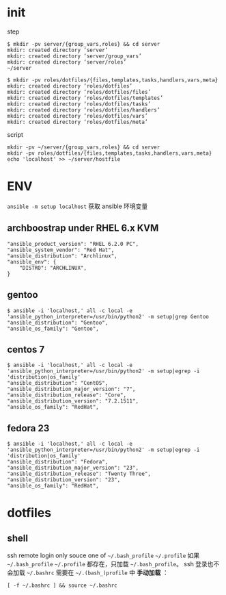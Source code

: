 
# init

step

```
$ mkdir -pv server/{group_vars,roles} && cd server
mkdir: created directory ‘server’
mkdir: created directory ‘server/group_vars’
mkdir: created directory ‘server/roles’
~/server

$ mkdir -pv roles/dotfiles/{files,templates,tasks,handlers,vars,meta}
mkdir: created directory ‘roles/dotfiles’
mkdir: created directory ‘roles/dotfiles/files’
mkdir: created directory ‘roles/dotfiles/templates’
mkdir: created directory ‘roles/dotfiles/tasks’
mkdir: created directory ‘roles/dotfiles/handlers’
mkdir: created directory ‘roles/dotfiles/vars’
mkdir: created directory ‘roles/dotfiles/meta’
```

script

```
mkdir -pv ~/server/{group_vars,roles} && cd server
mkdir -pv roles/dotfiles/{files,templates,tasks,handlers,vars,meta}
echo 'localhost' >> ~/server/hostfile
```

#  ENV

`ansible -m setup localhost` 获取 ansible 环境变量

## archboostrap under RHEL 6.x KVM

```
"ansible_product_version": "RHEL 6.2.0 PC",
"ansible_system_vendor": "Red Hat",
"ansible_distribution": "Archlinux",
"ansible_env": {
    "DISTRO": "ARCHLINUX",
}
```

## gentoo

```
$ ansible -i 'localhost,' all -c local -e 'ansible_python_interpreter=/usr/bin/python2' -m setup|grep Gentoo
"ansible_distribution": "Gentoo", 
"ansible_os_family": "Gentoo", 
```

## centos 7

```
$ ansible -i 'localhost,' all -c local -e 'ansible_python_interpreter=/usr/bin/python2' -m setup|egrep -i 'distribution|os_family'
"ansible_distribution": "CentOS", 
"ansible_distribution_major_version": "7", 
"ansible_distribution_release": "Core", 
"ansible_distribution_version": "7.2.1511", 
"ansible_os_family": "RedHat",
```

## fedora 23

```
$ ansible -i 'localhost,' all -c local -e 'ansible_python_interpreter=/usr/bin/python2' -m setup|egrep -i 'distribution|os_family'
"ansible_distribution": "Fedora", 
"ansible_distribution_major_version": "23", 
"ansible_distribution_release": "Twenty Three", 
"ansible_distribution_version": "23", 
"ansible_os_family": "RedHat", 
```



# dotfiles

## shell

ssh remote login only souce one of `~/.bash_profile` `~/.profile`
如果 `~/.bash_profile` `~/.profile` 都存在，只加载 `~/.bash_profile`。
ssh 登录也不会加载 `~/.bashrc` 需要在 `~/.(bash_)profile` 中 **手动加载** ：

    [ -f ~/.bashrc ] && source ~/.bashrc





